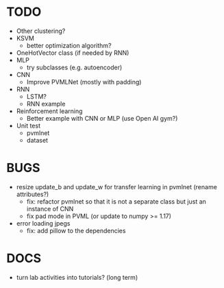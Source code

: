 TODO
====
- Other clustering?
- KSVM
  + better optimization algorithm?
- OneHotVector class (if needed by RNN)
- MLP
  + try subclasses (e.g. autoencoder)
- CNN
  + Improve PVMLNet (mostly with padding)
- RNN
  + LSTM?
  + RNN example
- Reinforcement learning
  + Better example with CNN or MLP (use Open AI gym?)
- Unit test
  + pvmlnet
  + dataset

BUGS
====
- resize update_b and update_w for transfer learning in pvmlnet (rename attributes?)
  + fix: refactor pvmlnet so that it is not a separate class but just
    an instance of CNN
  + fix pad mode in PVML (or update to numpy >= 1.17)
- error loading jpegs
  + fix: add pillow to the dependencies


DOCS
====
- turn lab activities into tutorials?  (long term)

